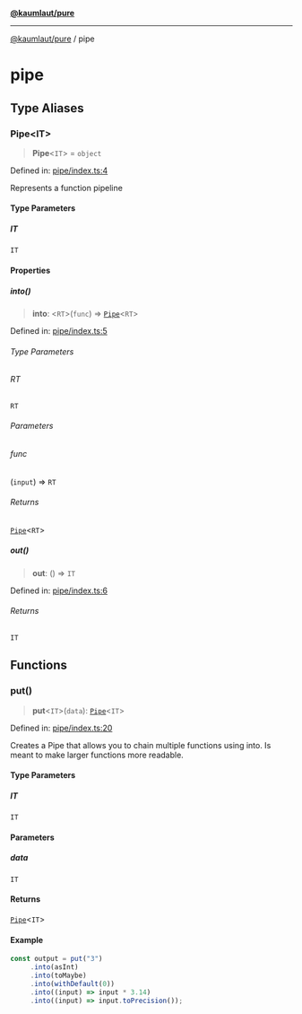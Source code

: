 [**@kaumlaut/pure**](README.md)

***

[@kaumlaut/pure](README.md) / pipe

# pipe

## Type Aliases

### Pipe\<IT\>

> **Pipe**\<`IT`\> = `object`

Defined in: [pipe/index.ts:4](https://github.com/maxkaemmerer/pure/blob/80f7f9ef5ae15d6e8066c875eee482a03fe063de/src/pipe/index.ts#L4)

Represents a function pipeline

#### Type Parameters

##### IT

`IT`

#### Properties

##### into()

> **into**: \<`RT`\>(`func`) => [`Pipe`](#pipe)\<`RT`\>

Defined in: [pipe/index.ts:5](https://github.com/maxkaemmerer/pure/blob/80f7f9ef5ae15d6e8066c875eee482a03fe063de/src/pipe/index.ts#L5)

###### Type Parameters

###### RT

`RT`

###### Parameters

###### func

(`input`) => `RT`

###### Returns

[`Pipe`](#pipe)\<`RT`\>

##### out()

> **out**: () => `IT`

Defined in: [pipe/index.ts:6](https://github.com/maxkaemmerer/pure/blob/80f7f9ef5ae15d6e8066c875eee482a03fe063de/src/pipe/index.ts#L6)

###### Returns

`IT`

## Functions

### put()

> **put**\<`IT`\>(`data`): [`Pipe`](#pipe)\<`IT`\>

Defined in: [pipe/index.ts:20](https://github.com/maxkaemmerer/pure/blob/80f7f9ef5ae15d6e8066c875eee482a03fe063de/src/pipe/index.ts#L20)

Creates a Pipe that allows you to chain multiple functions using into.
Is meant to make larger functions more readable.

#### Type Parameters

##### IT

`IT`

#### Parameters

##### data

`IT`

#### Returns

[`Pipe`](#pipe)\<`IT`\>

#### Example

```ts
const output = put("3")
     .into(asInt)
     .into(toMaybe)
     .into(withDefault(0))
     .into((input) => input * 3.14)
     .into((input) => input.toPrecision());
```
